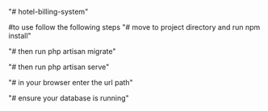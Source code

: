"# hotel-billing-system" 


#to use follow the following steps
"# move to project directory and run npm install"

"# then run php artisan migrate"

"# then run php artisan serve"

"# in your browser enter the url path"

"# ensure your database is running"
